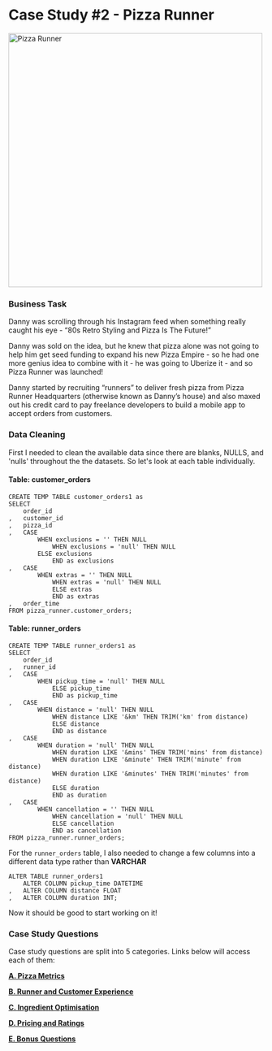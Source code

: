 # Case Study #2 - Pizza Runner

<a href = "https://8weeksqlchallenge.com/case-study-2/"><img alt="Pizza Runner" width="500" src="https://8weeksqlchallenge.com/images/case-study-designs/2.png"></a>

### Business Task
Danny was scrolling through his Instagram feed when something really caught his eye - “80s Retro Styling and Pizza Is The Future!”

Danny was sold on the idea, but he knew that pizza alone was not going to help him get seed funding to expand his new Pizza Empire - so he had one more genius idea to combine with it - he was going to Uberize it - and so Pizza Runner was launched!

Danny started by recruiting “runners” to deliver fresh pizza from Pizza Runner Headquarters (otherwise known as Danny’s house) and also maxed out his credit card to pay freelance developers to build a mobile app to accept orders from customers.

### Data Cleaning

First I needed to clean the available data since there are blanks, NULLS, and 'nulls' throughout the the datasets.  So let's look at each table individually.

#### Table: customer_orders

```
CREATE TEMP TABLE customer_orders1 as
SELECT
	order_id
,	customer_id
,	pizza_id
,	CASE
		WHEN exclusions = '' THEN NULL
        	WHEN exclusions = 'null' THEN NULL
		ELSE exclusions
        	END as exclusions
,	CASE
		WHEN extras = '' THEN NULL
        	WHEN extras = 'null' THEN NULL
        	ELSE extras
        	END as extras
,	order_time
FROM pizza_runner.customer_orders;
```
#### Table: runner_orders

```
CREATE TEMP TABLE runner_orders1 as
SELECT 
	order_id
,	runner_id
,	CASE
		WHEN pickup_time = 'null' THEN NULL
        	ELSE pickup_time
        	END as pickup_time
,	CASE
		WHEN distance = 'null' THEN NULL
        	WHEN distance LIKE '&km' THEN TRIM('km' from distance)
        	ELSE distance
        	END as distance
,	CASE
		WHEN duration = 'null' THEN NULL
        	WHEN duration LIKE '&mins' THEN TRIM('mins' from distance)
        	WHEN duration LIKE '&minute' THEN TRIM('minute' from distance)
        	WHEN duration LIKE '&minutes' THEN TRIM('minutes' from distance)
        	ELSE duration
        	END as duration
,	CASE
		WHEN cancellation = '' THEN NULL
        	WHEN cancellation = 'null' THEN NULL
        	ELSE cancellation
        	END as cancellation
FROM pizza_runner.runner_orders;
```

For the `runner_orders` table, I also needed to change a few columns into a different data type rather than __VARCHAR__

```
ALTER TABLE runner_orders1
	ALTER COLUMN pickup_time DATETIME
,	ALTER COLUMN distance FLOAT
,	ALTER COLUMN duration INT;
```

Now it should be good to start working on it!



### Case Study Questions

Case study questions are split into 5 categories.  Links below will access each of them:

<a href = "https://github.com/zackmwheeler/8-Week-SQL-Challenge/blob/main/Case%20Study%20%232%20-%20Pizza%20Runner/A.%20Pizza%20Metrics.md">**A. Pizza Metrics**</a>

<a href = "https://github.com/zackmwheeler/8-Week-SQL-Challenge/blob/main/Case%20Study%20%232%20-%20Pizza%20Runner/B.%20Runner%20and%20Customer%20Experience.md">**B. Runner and Customer Experience**</a>

<a href = "https://github.com/zackmwheeler/8-Week-SQL-Challenge/blob/main/Case%20Study%20%232%20-%20Pizza%20Runner/C.%20Ingredient%20Optimisation.md">**C. Ingredient Optimisation**</a>

<a href = "https://github.com/zackmwheeler/8-Week-SQL-Challenge/blob/main/Case%20Study%20%232%20-%20Pizza%20Runner/D.%20Pricing%20and%20Ratings.md">**D. Pricing and Ratings**</a>

<a href = "https://github.com/zackmwheeler/8-Week-SQL-Challenge/blob/main/Case%20Study%20%232%20-%20Pizza%20Runner/E.%20Bonus%20Questions.md">**E. Bonus Questions**</a>
